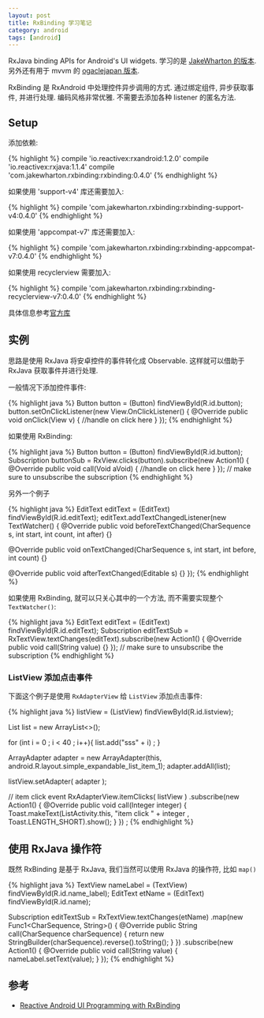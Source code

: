 ```yaml
---
layout: post
title: RxBinding 学习笔记
category: android
tags: [android]
---
```


RxJava binding APIs for Android's UI widgets. 学习的是 [JakeWharton 的版本](https://github.com/JakeWharton/RxBinding). 另外还有用于 mvvm 的 [ogaclejapan 版本](https://github.com/ogaclejapan/RxBinding).

RxBinding 是 RxAndroid 中处理控件异步调用的方式. 通过绑定组件, 异步获取事件, 并进行处理. 编码风格非常优雅. 不需要去添加各种 listener 的匿名方法.

## Setup

添加依赖:

{% highlight %}
compile 'io.reactivex:rxandroid:1.2.0'
compile 'io.reactivex:rxjava:1.1.4'
compile 'com.jakewharton.rxbinding:rxbinding:0.4.0'
{% endhighlight %}

如果使用 'support-v4' 库还需要加入:

{% highlight %}
compile 'com.jakewharton.rxbinding:rxbinding-support-v4:0.4.0'
{% endhighlight %}

如果使用 'appcompat-v7' 库还需要加入:

{% highlight %}
compile 'com.jakewharton.rxbinding:rxbinding-appcompat-v7:0.4.0'
{% endhighlight %}

如果使用 recyclerview 需要加入:

{% highlight %}
compile 'com.jakewharton.rxbinding:rxbinding-recyclerview-v7:0.4.0'
{% endhighlight %}

具体信息参考[官方库](https://github.com/JakeWharton/RxBinding)

## 实例

思路是使用 RxJava 将安卓控件的事件转化成 Observable. 这样就可以借助于 RxJava 获取事件并进行处理.

一般情况下添加控件事件:

{% highlight java %}
Button button = (Button) findViewById(R.id.button);
button.setOnClickListener(new View.OnClickListener() {
   @Override
   public void onClick(View v) {
      //handle on click here
   }
});
{% endhighlight %}

如果使用 RxBinding:

{% highlight java %}
Button button = (Button) findViewById(R.id.button);
Subscription buttonSub = RxView.clicks(button).subscribe(new Action1<Void>() {
   @Override
   public void call(Void aVoid) {
      //handle on click here
   }
});
// make sure to unsubscribe the subscription
{% endhighlight %}

另外一个例子

{% highlight java %}
EditText editText = (EditText) findViewById(R.id.editText);
editText.addTextChangedListener(new TextWatcher() {
   @Override
   public void beforeTextChanged(CharSequence s, int start, int count, int after) {}

   @Override
   public void onTextChanged(CharSequence s, int start, int before, int count) {}

   @Override
   public void afterTextChanged(Editable s) {}
});
{% endhighlight %}

如果使用 RxBinding, 就可以只关心其中的一个方法, 而不需要实现整个 `TextWatcher()`:

{% highlight java %}
EditText editText = (EditText) findViewById(R.id.editText);
Subscription editTextSub = RxTextView.textChanges(editText).subscribe(new Action1<String>() {
   @Override
   public void call(String value) {}
});
// make sure to unsubscribe the subscription
{% endhighlight %}

### ListView 添加点击事件

下面这个例子是使用 `RxAdapterView` 给 `ListView` 添加点击事件:

{% highlight java %}
listView = (ListView) findViewById(R.id.listview);

List<String> list = new ArrayList<>();

for (int i = 0 ; i < 40 ; i++){
    list.add("sss" + i) ;
}

ArrayAdapter<String> adapter = new ArrayAdapter<String>(this, android.R.layout.simple_expandable_list_item_1);
adapter.addAll(list);

listView.setAdapter( adapter );

// item click event
RxAdapterView.itemClicks( listView )
    .subscribe(new Action1<Integer>() {
        @Override
        public void call(Integer integer) {
            Toast.makeText(ListActivity.this, "item click " + integer , Toast.LENGTH_SHORT).show();
        }
    }) ;
{% endhighlight %}


## 使用 RxJava 操作符

既然 RxBinding 是基于 RxJava, 我们当然可以使用 RxJava 的操作符, 比如 `map()`

{% highlight java %}
TextView nameLabel = (TextView) findViewById(R.id.name_label);
EditText etName = (EditText) findViewById(R.id.name);

Subscription editTextSub =
    RxTextView.textChanges(etName)
            .map(new Func1<CharSequence, String>() {
                @Override
                public String call(CharSequence charSequence) {
                    return new StringBuilder(charSequence).reverse().toString();
                }
            })
            .subscribe(new Action1<String>() {
                @Override
                public void call(String value) {
                    nameLabel.setText(value);
                }
            });
{% endhighlight %}

## 参考

* [Reactive Android UI Programming with RxBinding](https://realm.io/news/donn-felker-reactive-android-ui-programming-with-rxbinding/)
